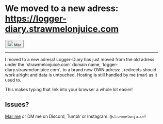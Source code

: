 # We moved to a new adress: **https://logger-diary.strawmelonjuice.com**
<button><img src="https://avatars.githubusercontent.com/u/101558380?s=400&u=aa8f776b3e11f02130575d1b46851cca05a0c981&v=4" height="18px" alt="small Mar self-portrait"> Mar</button>
<hr />
I moved to a new adress! Logger-Diary has just moved from the old adress under the `strawmelonjuice.com` domain name, `logger-diary.strawmelonjuice.com`, to a brand new OWN adress: <logger-diary.strawmelonjuice.com>, redirects should work alright and data is untouched. Hosting is still handled by me (mar) as it used to.

This makes typing that link into your browser a whole lot easier!

## Issues?

[Mail me](mailto:mar@strawmelonjuice.com) or DM me on Discord, Tumblr or Instagram: `@strawmelonjuice`!